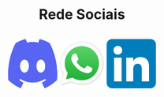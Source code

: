 <h1 align="center">Rede Sociais</h1>

<div align="center" style="display: flex; justify-content: center;">
 

[<img style="display: flex;" title="Discord" src="Imgs/discord.svg" alt="Discord"  width="100" height="100">](#)

[<img style="display: flex;" title="WhatsApp" src="Imgs/WhatsApp.svg" alt="WhatsApp"  width="100" height="100">](https://wa.me/5543999510624)

 [<img style="display: flex;" title="Linkedin" src="Imgs/LinkedIn_icon.svg" alt="Linkedin"  width="100" height="100">](https://www.linkedin.com/in/rafael-h-7b109a265/)

</div>
